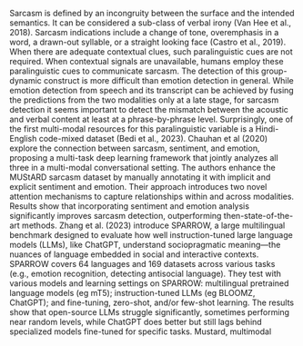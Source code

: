 Sarcasm is defined by an incongruity between the surface and the intended semantics.
It can be considered a sub-class of verbal irony (Van Hee et al., 2018).
Sarcasm indications include a change of tone, overemphasis in a word, a drawn-out syllable, or a straight looking face (Castro et al., 2019). When there are adequate contextual clues, such paralinguistic cues are not required. When contextual signals are unavailable, humans employ these paralinguistic cues to communicate sarcasm.
The detection of this group-dynamic construct is more difficult than emotion detection in general. While emotion detection from speech and its transcript can be achieved by fusing the predictions from the two modalities only at a late stage, for sarcasm detection it seems important to detect the mismatch between the acoustic and verbal content at least at a phrase-by-phrase level. 
Surprisingly, one of the first multi-modal resources for this paralinguistic variable is a Hindi-English code-mixed dataset (Bedi et al., 2023).
Chauhan et al (2020) explore the connection between sarcasm, sentiment, and emotion, proposing a multi-task deep learning framework that jointly analyzes all three in a multi-modal conversational setting. The authors enhance the MUStARD sarcasm dataset by manually annotating it with implicit and explicit sentiment and emotion. Their approach introduces two novel attention mechanisms to capture relationships within and across modalities. Results show that incorporating sentiment and emotion analysis significantly improves sarcasm detection, outperforming then-state-of-the-art methods.
Zhang et al. (2023) introduce SPARROW, a large multilingual benchmark designed to evaluate how well instruction-tuned large language models (LLMs), like ChatGPT, understand sociopragmatic meaning—the nuances of language embedded in social and interactive contexts. SPARROW covers 64 languages and 169 datasets across various tasks (e.g., emotion recognition, detecting antisocial language). They test with various models and learning settings on SPARROW: multilingual pretrained language models (eg mT5); instruction-tuned LLMs (eg BLOOMZ, ChatGPT); and fine-tuning, zero-shot, and/or few-shot learning. The results show that open-source LLMs struggle significantly, sometimes performing near random levels, while ChatGPT does better but still lags behind specialized models fine-tuned for specific tasks.
Mustard, multimodal
